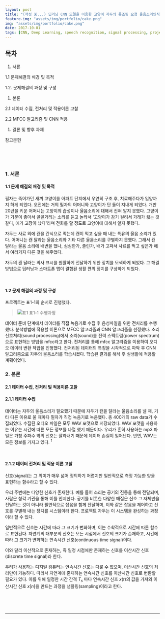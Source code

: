 ```yaml
---
layout: post
title: "(작성 중...) 딥러닝 CNN 모델을 이용한 고양이 자두의 통조림 요청 울음소리인식"
feature-img: "assets/img/portfolio/cake.png"
img: "assets/img/portfolio/cake.png"
date: 2017-10-01
tags: [CNN, Deep Learning, speech recognition, signal processing, project]
---
```



## 목차

1. 서론

  1.1 문제해결의 배경 및 목적

  1.2. 문제해결의 과정 및 구성

1. 본론

 2.1 데이터 수집, 전처리 및 적용이론 고찰

 2.2 MFCC 알고리즘 및 CNN 적용 

1. 결론 및 향후 과제

참고문헌

<br><br><br>

### 1. 서론

#### 1.1 문제 해결의 배경 및 목적

<p> 필자는 죽어가던 새끼 고양이를 아파트 단지에서 우연히 구조 후, 치료해주다가 입양까지 하게 되었다. 오전에는 거의 필자의 어머니와 고양이가 단 둘이 지내게 되었다. 개만 20년을 키운 어머니는 고양이의 습성이나 울음소리에 대해서 전혀 알지 못했다. 고양이가 기분이 좋아서 골골거리는 소리를 듣고 놀라서 '고양이가 감기 걸려서 가래가 끓는 것 같다, 애가 고장이 났다'라며 전화를 할 정도로 고양이에 대해서 알지 못했다.</p>

<p> 자두는 사료 외에 캔을 간식으로 먹는데 캔이 먹고 싶을 때 내는 특유의 울음 소리가 있다. 어머니는 캔 달라는 울음소리와 기타 다른 울음소리를 구별하지 못했다. 그래서 캔 달라는 울음 소리에 배변을 했나, 심심한가, 졸린가, 배가 고파서 사료를 먹고 싶은가 해서 여러가지 다른 것을 해주었다.

자두의 캔 달라는 의사 표시를 원활하게 전달하기 위한 장치를 모색하게 되었다. 그 해결방법으로 딥러닝과 스마트폰 앱이 결합된 생활 편의 장치를 구상하게 되었다.</p>

<br>

#### 1.2 문제 해결의 과정 및 구성

프로젝트는 표1-1의 순서로 진행했다. 

>![표1](https://lovesignal.github.io/img/post/2017/Oct/cnn1.png) 표1-1 수행과정

<p>데이터 준비 단계에서 데이터를 직접 녹음기로 수집 후 음성파일을 위한 전처리를 수행했다. 분석방법에 적용할 이론으로 MFCC 알고리즘과 CNN 알고리즘을 선정했다. 소리신호처리(sound processing)에서 소리(sound)를 전력 스펙트럼(power spectrum)으로 표현하는 방법을 mfcc라고 한다.  전처리를 통해 mfcc 알고리즘을 이용하여 오디오 데이터 변환 작업을 진행했다. 전처리된 데이터의 특징을 시각적으로 파악 후 CNN 알고리즘으로 자두의 울음소리를 학습시켰다. 학습된 결과를 해석 후 실생활에 적용할 계획이었다.</p>

### 2. 본론

#### 2.1 데이터 수집, 전처리 및 적용이론 고찰

#### 2.1.1 데이터 수집

 <p>데이터는 자두의 울음소리가 필요했기 때문에 자두가 캔을 달라는 울음소리를 낼 때, 기타 다른 이유로 울 때마다 필자가 직접 녹음기로 녹음했다. 총 400개의 raw data가 수집되었다. 수집된 오디오 파일은 모두 WAV 포맷으로 저장되었다. WAV 포맷을 사용하는 이유는 시간에 따른 모든 정보를 나열 했기 때문이다. 우리가 흔히 사용하는 mp3 파일은 가청 주파수 밖의 신호는 잘라내기 때문에 데이터 손실이 일어난다. 반면, WAV는 모든 정보를 가지고 있다. <sup>1</sup> </p>

<br>

#### 2.1.2 데이터 전처리 및 적용 이론 고찰

 <p>신호(signal)는 그 의미가 매우 넓어 정의하기 어렵지만 일반적으로 측정 가능한 양을 표현하는 함수라고 할 수 있다.

 

우리 주변에는 다양한 신호가 존재한다. 예를 들어 소리는 공기의 진동을 통해 전달되며, 사람은 청각 기관을 통해 이를 인지한다. 공기를 비롯한 다양한 매질은 신호 그 자체만을 전달하는 것이 아니라 필연적으로 잡음을 함께 전달하며, 이와 같은 잡음을 제어하고 신호를 구별해 내는 장치를 시스템이라 한다. 프로젝트 자두는 이 시스템을 완성하는 과정이라 할 수 있다.

일반적으로 신호는 시간에 따라 그 크기가 변화하며, 이는 수학적으로 시간에 따른 함수로 표현된다. 자연계의 대부분의 신호는 모든 시점에서 신호의 크기가 존재하고, 시간에 따라 그 크기가 변화하는 연속시간 신호(continuous time signal)이다.

 이와 달리 이산적으로 존재하는, 즉 일정 시점에만 존재하는 신호를 이산시간 신호(discrete time signal)라 한다.

 우리가 사용하는 디지털 컴퓨터는 연속시간 신호는 다룰 수 없으며, 이산시간 신호의 처리만이 가능하다. 따라서 자연계에 존재하는 연속시간 신호를 이산시간 신호로 변환할 필요가 있다. 이를 위해 일정한 시간 간격 $T_s$ 마다 연속시간 신호 $x(t)$의 값을 가져와 이산시간 신호 $x[n]$을 만드는 과정을 샘플링(sampling)이라고 한다. 

</p>

<br><br><br>

- - -

[^1]: The Math Trick Behind MP3s, JPEGs, and Homer Simpson's Face http://nautil.us/blog/the-math-trick-behind-mp3s-jpegs-and-homer-simpsons-face

